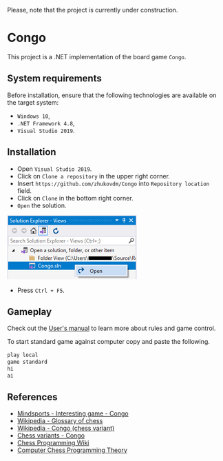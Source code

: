 Please, note that the project is currently under construction.

# Congo

This project is a .NET implementation of the board game `Congo`.

## System requirements

Before installation, ensure that the following technologies are available
on the target system:
- `Windows 10`,
- `.NET Framework 4.8`,
- `Visual Studio 2019`.

## Installation

- Open `Visual Studio 2019`.
- Click on `Clone a repository` in the upper right corner.
- Insert `https://github.com/zhukovdm/Congo` into `Repository location` field.
- Click on `Clone` in the bottom right corner.
- `Open` the solution.

![open](./assets/img/install.png)
- Press `Ctrl + F5`.

## Gameplay

Check out the [User's manual](./assets/doc/um.pdf) to learn more about rules
and game control.

To start standard game against computer copy and paste the following.
```console
play local
game standard
hi
ai
```

## References

- [Mindsports - Interesting game - Congo](https://www.mindsports.nl/index.php/side-dishes/interesting-games?start=2)
- [Wikipedia - Glossary of chess](https://en.wikipedia.org/wiki/Glossary_of_chess)
- [Wikipedia - Congo (chess variant)](https://en.wikipedia.org/wiki/Congo_(chess_variant))
- [Chess variants - Congo](https://www.chessvariants.com/ms.dir/congo.html)
- [Chess Programming Wiki](https://www.chessprogramming.org/)
- [Computer Chess Programming Theory](http://www.frayn.net/beowulf/theory.html)
